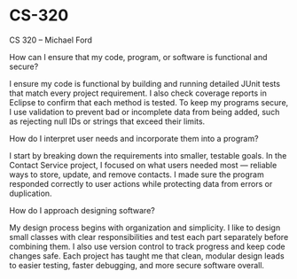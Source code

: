 # CS-320

CS 320 – Michael Ford

How can I ensure that my code, program, or software is functional and secure?

I ensure my code is functional by building and running detailed JUnit tests that match every project requirement. I also check coverage reports in Eclipse to confirm that each method is tested. To keep my programs secure, I use validation to prevent bad or incomplete data from being added, such as rejecting null IDs or strings that exceed their limits.


How do I interpret user needs and incorporate them into a program?

I start by breaking down the requirements into smaller, testable goals. In the Contact Service project, I focused on what users needed most — reliable ways to store, update, and remove contacts. I made sure the program responded correctly to user actions while protecting data from errors or duplication.


How do I approach designing software?

My design process begins with organization and simplicity. I like to design small classes with clear responsibilities and test each part separately before combining them. I also use version control to track progress and keep code changes safe. Each project has taught me that clean, modular design leads to easier testing, faster debugging, and more secure software overall.
